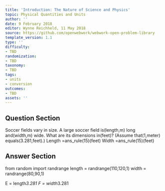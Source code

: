 ```yaml
---
title: 'Introduction: The Nature of Science and Physics'
topic: Physical Quantities and Units
author: ''
date: 9 February 2018
editor: Wynne Reichheld, 11 May 2018
source: https://github.com/openwebwork/webwork-open-problem-library
template_version: 1.1
type: ''
difficulty:
- TBD
randomization:
- TBD
taxonomy:
- TBD
tags:
- units
- conversion
outcomes:
- TBD
assets: ''
---
```


## Question Section 

 
Soccer fields vary in size. A large soccer field is(length,m) long and(width,m) wide. What are its dimensions in(feet)? (Assume that(1,meter) equals(3.281,feet).)
Length =ans_rule(15)(feet)
Width =ans_rule(15)(feet)



## Answer Section

from random import randrange
length = randrange(110,120,1)
width = randrange(80,90,1)

E = length*3.281
F = width*3.281